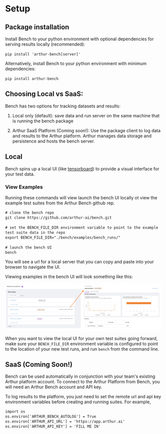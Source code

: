 # Setup

## Package installation

Install Bench to your python environment with optional dependencies for serving results locally (recommended):  

`pip install 'arthur-bench[server]'`

Alternatively, install Bench to your python environment with minimum dependencies:

`pip install arthur-bench`

## Choosing Local vs SaaS:

Bench has two options for tracking datasets and results:

1) Local only (default): save data and run server on the same machine that is running the bench package

2) Arthur SaaS Platform (Coming soon!): Use the package client to log data and results to the Arthur platform. Arthur manages data storage and persistence and hosts the bench server.

## Local

Bench spins up a local UI (like [tensorboard](https://www.tensorflow.org/tensorboard)) to provide a visual interface for your test data. 

### View Examples

Running these commands will view launch the bench UI locally ot view the example test suites from the Arthur Bench github rep.

```
# clone the bench repo
git clone https://github.com/arthur-ai/bench.git

# set the BENCH_FILE_DIR environment variable to point to the example test suite data in the repo
export BENCH_FILE_DIR="./bench/examples/bench_runs/"

# launch the bench UI
bench
```
You will see a url for a local server that you can copy and paste into your browser to navigate the UI.

Viewing examples in the bench UI will look something like this:
<p align="center">
<img src="./_static/img/Bench_UI_Screenshot.png" alt="Examples UI" width="1100"/>

When you want to view the local UI for your own test suites going forward, make sure your `BENCH_FILE_DIR` environment variable is configured to point to the location of your new test runs, and run `bench` from the command line.

## SaaS (Coming Soon!)

Bench can be used automatically in conjunction with your team's existing Arthur platform account. To connect to the Arthur Platform from Bench, you will need an Arthur Bench account and API key.

To log results to the platform, you just need to set the remote url and api key environment variables before creating and running suites. For example,  
```
import os
os.environ['ARTHUR_BENCH_AUTOLOG'] = True
os.environ['ARTHUR_API_URL'] = 'https://app.arthur.ai'
os.environ['ARTHUR_API_KEY'] = 'FILL ME IN'
```
